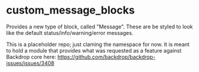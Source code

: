 # custom_message_blocks
Provides a new type of block, called "Message". These are be styled to look like the default status/info/warning/error messages.

This is a placeholder repo; just claming the namespace for now. It is meant to hold a module that provides what was requested as a feature against Backdrop core here: https://github.com/backdrop/backdrop-issues/issues/3408

